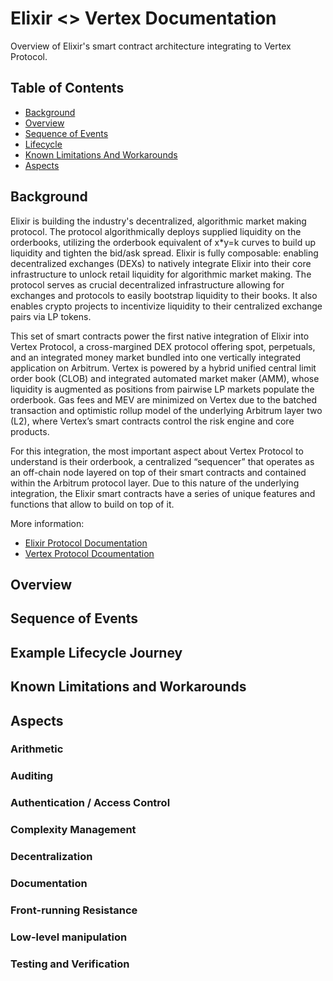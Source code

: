 # Elixir <> Vertex Documentation

Overview of Elixir's smart contract architecture integrating to Vertex Protocol.

## Table of Contents

- [Background](#background)
- [Overview](#overview)
- [Sequence of Events](#sequence-of-events)
- [Lifecycle](#lifecycle)
- [Known Limitations And Workarounds](#known-limitations-and-workarounds)
- [Aspects](#aspects)

## Background

Elixir is building the industry's decentralized, algorithmic market making protocol. The protocol algorithmically deploys supplied liquidity on the orderbooks, utilizing the orderbook equivalent of x*y=k curves to build up liquidity and tighten the bid/ask spread. ​Elixir is fully composable: enabling decentralized exchanges (DEXs) to natively integrate Elixir into their core infrastructure to unlock retail liquidity for algorithmic market making. The protocol serves as crucial decentralized infrastructure allowing for exchanges and protocols to easily bootstrap liquidity to their books. It also enables crypto projects to incentivize liquidity to their centralized exchange pairs via LP tokens.

This set of smart contracts power the first native integration of Elixir into Vertex Protocol, a cross-margined DEX protocol offering spot, perpetuals, and an integrated money market bundled into one vertically integrated application on Arbitrum. Vertex is powered by a hybrid unified central limit order book (CLOB) and integrated automated market maker (AMM), whose liquidity is augmented as positions from pairwise LP markets populate the orderbook. Gas fees and MEV are minimized on Vertex due to the batched transaction and optimistic rollup model of the underlying Arbitrum layer two (L2), where Vertex’s smart contracts control the risk engine and core products.

For this integration, the most important aspect about Vertex Protocol to understand is their orderbook, a centralized “sequencer” that operates as an off-chain node layered on top of their smart contracts and contained within the Arbitrum protocol layer. Due to this nature of the underlying integration, the Elixir smart contracts have a series of unique features and functions that allow to build on top of it.

More information:
- [Elixir Protocol Documentation](https://docs.elixir.finance/)
- [Vertex Protocol Dcoumentation](https://vertex-protocol.gitbook.io/docs/)

## Overview

## Sequence of Events

## Example Lifecycle Journey

## Known Limitations and Workarounds

## Aspects

### Arithmetic

### Auditing

### Authentication / Access Control

### Complexity Management

### Decentralization

### Documentation

### Front-running Resistance

### Low-level manipulation

### Testing and Verification

